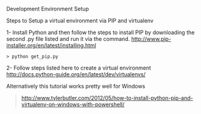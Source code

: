 Development Environment Setup

Steps to Setup a virtual environment via PIP and virtualenv

1- Install Python and then follow the steps to install PIP by downloading the second .py file listed and run it via the command.
http://www.pip-installer.org/en/latest/installing.html

```
> python get_pip.py
```
2- Follow steps listed here to create a virtual environment 
http://docs.python-guide.org/en/latest/dev/virtualenvs/

Alternatively this tutorial works pretty well for Windows 
> http://www.tylerbutler.com/2012/05/how-to-install-python-pip-and-virtualenv-on-windows-with-powershell/
